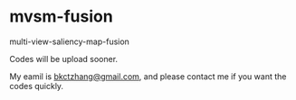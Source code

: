 # mvsm-fusion
multi-view-saliency-map-fusion

Codes will be upload sooner. 

My eamil is bkctzhang@gmail.com, and please contact me if you want the codes quickly. 
